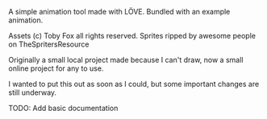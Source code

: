 A simple animation tool made with LÖVE. Bundled with an example animation.

Assets (c) Toby Fox all rights reserved.
Sprites ripped by awesome people on TheSpritersResource

Originally a small local project made because I can't draw, now a small online project for any to use.

I wanted to put this out as soon as I could, but some important changes are still underway.

TODO: Add basic documentation